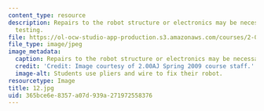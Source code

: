 ```yaml
---
content_type: resource
description: Repairs to the robot structure or electronics may be necessary after
  testing.
file: https://ol-ocw-studio-app-production.s3.amazonaws.com/courses/2-00aj-exploring-sea-space-earth-fundamentals-of-engineering-design-spring-2009/365bce6e8357a07d939a271972558376_12.jpg
file_type: image/jpeg
image_metadata:
  caption: Repairs to the robot structure or electronics may be necessary after testing.
  credit: 'Credit: Image courtesy of 2.00AJ Spring 2009 course staff.'
  image-alt: Students use pliers and wire to fix their robot.
resourcetype: Image
title: 12.jpg
uid: 365bce6e-8357-a07d-939a-271972558376
---
```

